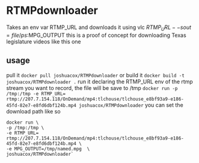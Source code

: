 # RTMPdownloader

Takes an env var RTMP_URL and downloads it using vlc $RTMP_URL --sout=file/ps:$MPG_OUTPUT   this is a proof of concept for downloading Texas legislature videos like this one

## usage
pull it
`docker pull joshuacox/RTMPdownloader`
or build it
`docker build -t joshuacox/RTMPdownloader .`
run it declaring the RTMP_URL env of the rtmp stream you want to record, the file will be save to /tmp
`docker run -p /tmp:/tmp -e RTMP_URL= rtmp://207.7.154.118/OnDemand/mp4:tlchouse/tlchouse_e8bf93a9-e186-45fd-82e7-e8fd6dbf124b.mp4 joshuacox/RTMPdownloader`
you can set the download path like so
```
docker run \
-p /tmp:/tmp \
-e RTMP_URL= rtmp://207.7.154.118/OnDemand/mp4:tlchouse/tlchouse_e8bf93a9-e186-45fd-82e7-e8fd6dbf124b.mp4 \
-e MPG_OUTPUT=/tmp/named.mpg  \
joshuacox/RTMPdownloader`

```
